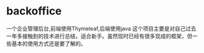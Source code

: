 # backoffice
一个企业管理后台,前端使用Thymeleaf,后端使用java
这个项目主要是对自己过去一年多接触到的技术进行总结，适合新手。虽然现时已经有很多现成的框架，但一些基本的使用方式还是要了解的。
